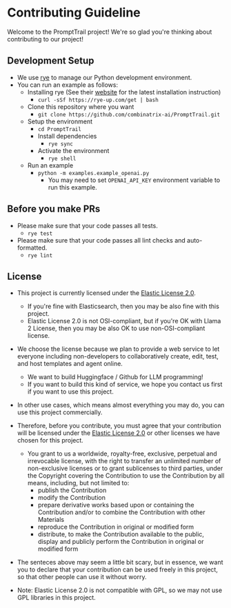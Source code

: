 # Contributing Guideline

Welcome to the PromptTrail project! We're so glad you're thinking about contributing to our project!

## Development Setup

- We use [rye](https://rye-up.com/) to manage our Python development environment.
- You can run an example as follows:
  - Installing rye (See their [website](https://rye-up.com/) for the latest installation instruction)
    - `curl -sSf https://rye-up.com/get | bash`
  - Clone this repository where you want
    - `git clone https://github.com/combinatrix-ai/PromptTrail.git`
  - Setup the environment
    - `cd PromptTrail`
    - Install dependencies
      - `rye sync`
    - Activate the environment
      - `rye shell`
  - Run an example
    - `python -m examples.example_openai.py`
      - You may need to set `OPENAI_API_KEY` environment variable to run this example.

## Before you make PRs

- Please make sure that your code passes all tests.
  - `rye test`
- Please make sure that your code passes all lint checks and auto-formatted.
  - `rye lint`

## License

- This project is currently licensed under the [Elastic License 2.0](https://www.elastic.co/licensing/elastic-license).
  - If you're fine with Elasticsearch, then you may be also fine with this project.
  - Elastic License 2.0 is not OSI-compliant, but if you're OK with Llama 2 License, then you may be also OK to use non-OSI-compliant license.
- We choose the license because we plan to provide a web service to let everyone including non-developers to collaboratively create, edit, test, and host templates and agent online.
  - We want to build Huggingface / Github for LLM programming!
  - If you want to build this kind of service, we hope you contact us first if you want to use this project.
- In other use cases, which means almost everything you may do, you can use this project commercially.

- Therefore, before you contribute, you must agree that your contribution will be licensed under the [Elastic License 2.0](https://www.elastic.co/licensing/elastic-license) or other licenses we have chosen for this project.
  - You grant to us a worldwide, royalty-free, exclusive, perpetual and irrevocable license, with the right to transfer an unlimited number of non-exclusive licenses or to grant sublicenses to third parties, under the Copyright covering the Contribution to use the Contribution by all means, including, but not limited to:
    - publish the Contribution
    - modify the Contribution
    - prepare derivative works based upon or containing the Contribution and/or to combine the Contribution with other Materials
    - reproduce the Contribution in original or modified form
    - distribute, to make the Contribution available to the public, display and publicly perform the Contribution in original or modified form

- The senteces above may seem a little bit scary, but in essence, we want you to declare that your contribution can be used freely in this project, so that other people can use it without worry.

- Note: Elastic License 2.0 is not compatible with GPL, so we may not use GPL libraries in this project.
